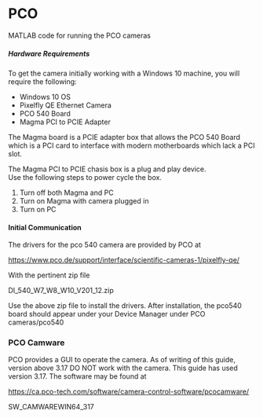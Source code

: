 # PCO
MATLAB code for running the PCO cameras


##### Hardware Requirements
To get the camera initially working with a Windows 10 machine,
you will require the following:

- Windows 10 OS
- Pixelfly QE Ethernet Camera
- PCO 540 Board
- Magma PCI to PCIE Adapter

The Magma board is a PCIE adapter box that allows the PCO 540 Board 
which is a PCI card to interface with modern motherboards
which lack a PCI slot.

The Magma PCI to PCIE chasis box is a plug and play device.  
Use the following steps to power cycle the box.

1) Turn off both Magma and PC
2) Turn on Magma with camera plugged in
3) Turn on PC

#### Initial Communication
The drivers for the pco 540 camera are provided by PCO at 

https://www.pco.de/support/interface/scientific-cameras-1/pixelfly-qe/

With the pertinent zip file

DI_540_W7_W8_W10_V201_12.zip

Use the above zip file to install the drivers.  After installation,
the pco540 board should appear under your Device Manager under
PCO cameras/pco540

### PCO Camware
PCO provides a GUI to operate the camera.  As of writing of this guide,
version above 3.17 DO NOT work with the camera.  This guide has used
version 3.17.  The software may be found at 

https://ca.pco-tech.com/software/camera-control-software/pcocamware/

SW_CAMWAREWIN64_317      